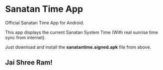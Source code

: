 # Sanatan Time App

Official Sanatan Time App for Android.

This app displays the current Sanatan System Time (With real sunrise time sync from internet).

Just download and install the **sanatantime.signed.apk** file from above. 

## Jai Shree Ram!
